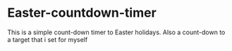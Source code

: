 # Easter-countdown-timer
This is a simple count-down timer to Easter holidays. Also a count-down to a target that i set for myself
